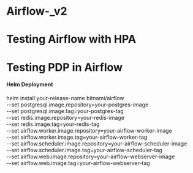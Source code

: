 # Airflow-_v2

# Testing Airflow with HPA

# Testing PDP in Airflow

#### Helm Deployment
helm install your-release-name bitnami/airflow \
  --set postgresql.image.repository=your-postgres-image \
  --set postgresql.image.tag=your-postgres-tag \
  --set redis.image.repository=your-redis-image \
  --set redis.image.tag=your-redis-tag \
  --set airflow.worker.image.repository=your-airflow-worker-image \
  --set airflow.worker.image.tag=your-airflow-worker-tag \
  --set airflow.scheduler.image.repository=your-airflow-scheduler-image \
  --set airflow.scheduler.image.tag=your-airflow-scheduler-tag \
  --set airflow.web.image.repository=your-airflow-webserver-image \
  --set airflow.web.image.tag=your-airflow-webserver-tag


